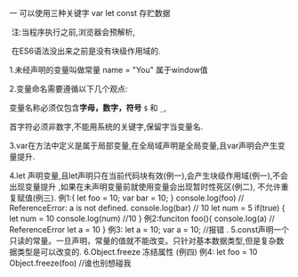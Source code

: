 一 可以使用三种关键字 var let const 存贮数据 

​     注:当程序执行之前,浏览器会预解析,

​        在ES6语法没出来之前是没有块级作用域的.

1.未经声明的变量叫做常量  name = "You"   属于window值

2.变量命名需要遵循以下几个观点:

   变量名称必须仅包含**字母，数字，符号** `$` 和 `_`,

   首字符必须非数字,不能用系统的关键字,保留字当变量名.

3.var在方法中定义是属于局部变量,在全局域声明是全局变量,且var声明会产生变量提升.

4.let 声明变量,且let声明只在当前代码块有效(例一),会产生块级作用域(例一),不会出现变量提升
  ,如果在未声明变量前就使用变量会出现暂时性死区(例二),
   不允许重复赋值(例三).
  例1:{
	  let foo = 10;
	  var bar = 10;
      }
	  console.log(foo) // ReferenceError: a is not defined.
	  console.log(bar) // 10
      let num = 5
	  if(true) {
	   let num = 10
	   console.log(num) //10
	  }
  例2:funciton foo(){
	  console.log(a)  // ReferenceError
	  let a = 10
      }
  例3: let a = 10; var a = 10; //报错 . 
5.const声明一个只读的常量。一旦声明，常量的值就不能改变。只针对基本数据类型,但是复杂数据类型是可以改变的.
6.Object.freeze 冻结属性 (例四)
   例4: let foo = 10 
   Object.freeze(foo) //谁也别想碰我




​	  


